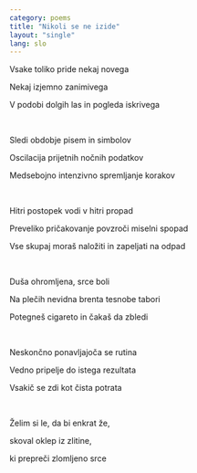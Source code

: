 ```yaml
---
category: poems
title: "Nikoli se ne izide"
layout: "single"
lang: slo
---
```


Vsake toliko pride nekaj novega

Nekaj izjemno zanimivega

V podobi dolgih las in pogleda iskrivega

&nbsp;

Sledi obdobje pisem in simbolov

Oscilacija prijetnih nočnih podatkov

Medsebojno intenzivno spremljanje korakov

&nbsp;

Hitri postopek vodi v hitri propad

Preveliko pričakovanje povzroči miselni spopad

Vse skupaj moraš naložiti in zapeljati na odpad

&nbsp;

Duša ohromljena, srce boli

Na plečih nevidna brenta tesnobe tabori

Potegneš cigareto in čakaš da zbledi

&nbsp;

Neskončno ponavljajoča se rutina

Vedno pripelje do istega rezultata

Vsakič se zdi kot čista potrata

&nbsp;

Želim si le, da bi enkrat že,

skoval oklep iz zlitine,

ki prepreči zlomljeno srce
